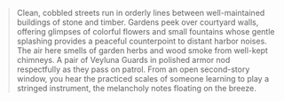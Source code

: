 >Clean, cobbled streets run in orderly lines between well-maintained buildings of stone and timber. Gardens peek over courtyard walls, offering glimpses of colorful flowers and small fountains whose gentle splashing provides a peaceful counterpoint to distant harbor noises. The air here smells of garden herbs and wood smoke from well-kept chimneys. A pair of Veyluna Guards in polished armor nod respectfully as they pass on patrol. From an open second-story window, you hear the practiced scales of someone learning to play a stringed instrument, the melancholy notes floating on the breeze.